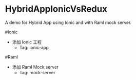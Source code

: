 # HybridAppIonicVsRedux
A demo for Hybrid App using Ionic and with Raml mock server.

#Ionic
* 添加 Ionic 工程
  * Tag: ionic-app

#Raml
* 添加 Raml Mock server
  * Tag: mock-server
